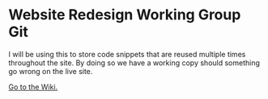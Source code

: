 # Website Redesign Working Group Git

I will be using this to store code snippets that are reused multiple times throughout the site. By doing so we have a working copy should something go wrong on the live site. 

[Go to the Wiki.](https://github.com/Barnard-BLAIS/Website-Redesign-WG/wiki)
